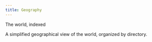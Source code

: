 ```yaml
---
title: Geography
---
```

The world, indexed

A simplified geographical view of the world, organized by directory.
